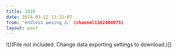 ```yaml
---
title: 1819
date: 2024-03-22 13:11:07
from: 'endless шизing ⍼' (channel1162404975)
layout: post
---
```


![[(File not included. Change data exporting settings to download.)]]


